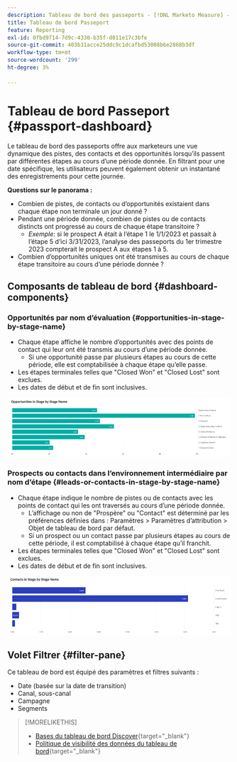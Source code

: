 ```yaml
---
description: Tableau de bord des passeports - [!DNL Marketo Measure] - Produit
title: Tableau de bord Passeport
feature: Reporting
exl-id: 0fbd9714-7d9c-4330-b35f-d011e17c3bfe
source-git-commit: 403b31acce25ddc9c1dcafbd53008b6e2868b3df
workflow-type: tm+mt
source-wordcount: '299'
ht-degree: 3%

---
```


# Tableau de bord Passeport {#passport-dashboard}

Le tableau de bord des passeports offre aux marketeurs une vue dynamique des pistes, des contacts et des opportunités lorsqu’ils passent par différentes étapes au cours d’une période donnée. En filtrant pour une date spécifique, les utilisateurs peuvent également obtenir un instantané des enregistrements pour cette journée.

**Questions sur le panorama :**

* Combien de pistes, de contacts ou d’opportunités existaient dans chaque étape non terminale un jour donné ?
* Pendant une période donnée, combien de pistes ou de contacts distincts ont progressé au cours de chaque étape transitoire ?
   * _Exemple_: si le prospect A était à l’étape 1 le 1/1/2023 et passait à l’étape 5 d’ici 3/31/2023, l’analyse des passeports du 1er trimestre 2023 compterait le prospect A aux étapes 1 à 5.
* Combien d’opportunités uniques ont été transmises au cours de chaque étape transitoire au cours d’une période donnée ?

## Composants de tableau de bord {#dashboard-components}

### Opportunités par nom d’évaluation {#opportunities-in-stage-by-stage-name}

* Chaque étape affiche le nombre d’opportunités avec des points de contact qui leur ont été transmis au cours d’une période donnée.
   * Si une opportunité passe par plusieurs étapes au cours de cette période, elle est comptabilisée à chaque étape qu’elle passe.
* Les étapes terminales telles que &quot;Closed Won&quot; et &quot;Closed Lost&quot; sont exclues.
* Les dates de début et de fin sont inclusives.

![](assets/passport-dashboard-1.png)

### Prospects ou contacts dans l’environnement intermédiaire par nom d’étape {#leads-or-contacts-in-stage-by-stage-name}

* Chaque étape indique le nombre de pistes ou de contacts avec les points de contact qui les ont traversés au cours d’une période donnée.
   * L’affichage ou non de &quot;Prospère&quot; ou &quot;Contact&quot; est déterminé par les préférences définies dans : Paramètres > Paramètres d’attribution > Objet de tableau de bord par défaut.
   * Si un prospect ou un contact passe par plusieurs étapes au cours de cette période, il est comptabilisé à chaque étape qu’il franchit.
* Les étapes terminales telles que &quot;Closed Won&quot; et &quot;Closed Lost&quot; sont exclues.
* Les dates de début et de fin sont inclusives.

![](assets/passport-dashboard-2.png)

## Volet Filtrer {#filter-pane}

Ce tableau de bord est équipé des paramètres et filtres suivants :

* Date (basée sur la date de transition)
* Canal, sous-canal
* Campagne
* Segments

>[!MORELIKETHIS]
>
>* [Bases du tableau de bord Discover](/help/marketo-measure-discover-ui/dashboards/discover-dashboard-basics.md){target="_blank"}
>* [Politique de visibilité des données du tableau de bord](/help/marketo-measure-discover-ui/dashboards/dashboard-data-visibility-policy.md){target="_blank"}
